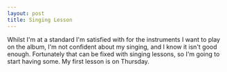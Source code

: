 ```yaml
---
layout: post
title: Singing Lesson
---
```

Whilst I'm at a standard I'm satisfied with for the instruments I want to play on the album, I'm not confident about my singing, and 
I know it isn't good enough. Fortunately that can be fixed with singing lessons, so I'm going to start having some. 
My first lesson is on Thursday.